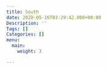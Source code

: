 ```yaml
---
title: South
date: 2020-05-16T03:29:42.000+00:00
Description: ''
Tags: []
Categories: []
menu:
  main:
    weight: 3

---
```

